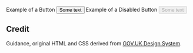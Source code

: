 <ExampleContainer>
    <ExampleHeading>Example of a Button</ExampleHeading>
    <Example>
        <Button type="Button">Some text</Button>
    </Example>
</ExampleContainer>

<ExampleContainer>
    <ExampleHeading>Example of a Disabled Button</ExampleHeading>
    <Example>
        <Button type="Button" disabled>Some text</Button>
    </Example>
</ExampleContainer>

## Credit

Guidance, original HTML and CSS derived from [GOV.UK Design System](https://github.com/alphagov/govuk-frontend).

